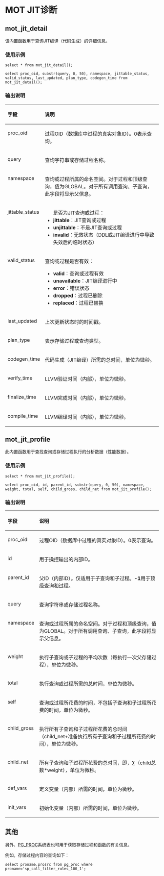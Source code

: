 # MOT JIT诊断



## mot_jit_detail

该内置函数用于查询JIT编译（代码生成）的详细信息。

### 使用示例

```
select * from mot_jit_detail();

select proc_oid, substr(query, 0, 50), namespace, jittable_status, valid_status, last_updated, plan_type, codegen_time from mot_jit_detail();
```

### 输出说明



<table><thead align="left"><tr id="zh-cn_concept_0283139007_zh-cn_topic_0237080634_zh-cn_topic_0231764167_row4411284819151"><th class="cellrowborder" valign="top" width="14.469999999999999%" id="mcps1.2.3.1.1"><p id="zh-cn_concept_0283139007_zh-cn_topic_0237080634_zh-cn_topic_0231764167_p404366191511"><a name="zh-cn_concept_0283139007_zh-cn_topic_0237080634_zh-cn_topic_0231764167_p404366191511"></a><a name="zh-cn_concept_0283139007_zh-cn_topic_0237080634_zh-cn_topic_0231764167_p404366191511"></a>字段</p>
</th>
<th class="cellrowborder" valign="top" width="85.53%" id="mcps1.2.3.1.2"><p id="zh-cn_concept_0283139007_zh-cn_topic_0237080634_zh-cn_topic_0231764167_p7387596191511"><a name="zh-cn_concept_0283139007_zh-cn_topic_0237080634_zh-cn_topic_0231764167_p7387596191511"></a><a name="zh-cn_concept_0283139007_zh-cn_topic_0237080634_zh-cn_topic_0231764167_p7387596191511"></a>说明</p>
</th>
</tr>
</thead>
<tbody><tr id="zh-cn_concept_0283139007_zh-cn_topic_0237080634_zh-cn_topic_0231764167_row3200216592122"><td class="cellrowborder" valign="top" width="14.469999999999999%" headers="mcps1.2.3.1.1 "><p id="zh-cn_concept_0283139007_zh-cn_topic_0237080634_zh-cn_topic_0231764167_p1877290192147"><a name="zh-cn_concept_0283139007_zh-cn_topic_0237080634_zh-cn_topic_0231764167_p1877290192147"></a><a name="zh-cn_concept_0283139007_zh-cn_topic_0237080634_zh-cn_topic_0231764167_p1877290192147"></a>proc_oid</p>
</td>
<td class="cellrowborder" valign="top" width="85.53%" headers="mcps1.2.3.1.2 "><p id="zh-cn_concept_0283139007_zh-cn_topic_0237080634_zh-cn_topic_0231764167_p4420997892147"><a name="zh-cn_concept_0283139007_zh-cn_topic_0237080634_zh-cn_topic_0231764167_p4420997892147"></a><a name="zh-cn_concept_0283139007_zh-cn_topic_0237080634_zh-cn_topic_0231764167_p4420997892147"></a>过程OID（数据库中过程的真实对象ID）。0表示查询。</p>
</td>
</tr>
<tr id="row117405422415"><td class="cellrowborder" valign="top" width="14.469999999999999%" headers="mcps1.2.3.1.1 "><p id="p5740242124116"><a name="p5740242124116"></a><a name="p5740242124116"></a>query</p>
</td>
<td class="cellrowborder" valign="top" width="85.53%" headers="mcps1.2.3.1.2 "><p id="p574014212416"><a name="p574014212416"></a><a name="p574014212416"></a>查询字符串或存储过程名称。</p>
</td>
</tr>  
<tr id="zh-cn_concept_0283139007_zh-cn_topic_0237080634_zh-cn_topic_0231764167_row6476976919151"><td class="cellrowborder" valign="top" width="14.469999999999999%" headers="mcps1.2.3.1.1 "><p id="zh-cn_concept_0283139007_zh-cn_topic_0237080634_zh-cn_topic_0231764167_p11262944162914"><a name="zh-cn_concept_0283139007_zh-cn_topic_0237080634_zh-cn_topic_0231764167_p11262944162914"></a><a name="zh-cn_concept_0283139007_zh-cn_topic_0237080634_zh-cn_topic_0231764167_p11262944162914"></a>namespace</p>
</td>
<td class="cellrowborder" valign="top" width="85.53%" headers="mcps1.2.3.1.2 "><p id="zh-cn_concept_0283139007_zh-cn_topic_0237080634_zh-cn_topic_0231764167_p23234897162914">查询或过程所属的命名空间。对于过程和顶级查询，值为GLOBAL。对于所有调用查询、子查询，此字段将显示父信息。</p>
</td>
</tr>
<tr id="zh-cn_concept_0283139007_zh-cn_topic_0237080634_zh-cn_topic_0231764167_row5813821019151"><td class="cellrowborder" valign="top" width="14.469999999999999%" headers="mcps1.2.3.1.1 "><p id="zh-cn_concept_0283139007_zh-cn_topic_0237080634_zh-cn_topic_0231764167_p29314576162914">jittable_status</p>
</td>
<td class="cellrowborder" valign="top" width="85.53%" headers="mcps1.2.3.1.2 "><ul>是否为JIT查询或过程：<li><strong>jittable</strong>：JIT查询或过程</li><li><strong>unjittable</strong>：不是JIT查询或过程</li><li><strong>invalid</strong>：无效状态（DDL或JIT编译进行中导致失效后的临时状态）</li></ul>
</td>
</tr>
<tr id="zh-cn_concept_0283139007_zh-cn_topic_0237080634_zh-cn_topic_0231764167_row4354812919183"><td class="cellrowborder" valign="top" width="14.469999999999999%" headers="mcps1.2.3.1.1 "><p id="zh-cn_concept_0283139007_zh-cn_topic_0237080634_zh-cn_topic_0231764167_p553181019183"><a name="zh-cn_concept_0283139007_zh-cn_topic_0237080634_zh-cn_topic_0231764167_p553181019183"></a><a name="zh-cn_concept_0283139007_zh-cn_topic_0237080634_zh-cn_topic_0231764167_p553181019183"></a>valid_status</p>
</td>
    <td class="cellrowborder" valign="top" width="85.53%" headers="mcps1.2.3.1.2 "><p id="zh-cn_concept_0283139007_zh-cn_topic_0237080634_zh-cn_topic_0231764167_p64149272191943">查询或过程是否有效：<ul><li><strong>valid</strong>：查询或过程有效</li><li><strong>unavailable</strong>：JIT编译进行中</li><li><strong>error</strong>：错误状态</li><li><strong>dropped</strong>：过程已删除</li><li><strong>replaced</strong>：过程已替换</li></ul></p>
</td>
</tr>
<tr id="zh-cn_concept_0283139007_zh-cn_topic_0237080634_zh-cn_topic_0231764167_row6476976919151"><td class="cellrowborder" valign="top" width="14.469999999999999%" headers="mcps1.2.3.1.1 "><p id="zh-cn_concept_0283139007_zh-cn_topic_0237080634_zh-cn_topic_0231764167_p11262944162914"><a name="zh-cn_concept_0283139007_zh-cn_topic_0237080634_zh-cn_topic_0231764167_p11262944162914"></a><a name="zh-cn_concept_0283139007_zh-cn_topic_0237080634_zh-cn_topic_0231764167_p11262944162914"></a>last_updated</p>
</td>
<td class="cellrowborder" valign="top" width="85.53%" headers="mcps1.2.3.1.2 "><p id="zh-cn_concept_0283139007_zh-cn_topic_0237080634_zh-cn_topic_0231764167_p23234897162914">上次更新状态时的时间戳。</p>
</td>
</tr>
<tr id="zh-cn_concept_0283139007_zh-cn_topic_0237080634_zh-cn_topic_0231764167_row6476976919151"><td class="cellrowborder" valign="top" width="14.469999999999999%" headers="mcps1.2.3.1.1 "><p id="zh-cn_concept_0283139007_zh-cn_topic_0237080634_zh-cn_topic_0231764167_p11262944162914"><a name="zh-cn_concept_0283139007_zh-cn_topic_0237080634_zh-cn_topic_0231764167_p11262944162914"></a><a name="zh-cn_concept_0283139007_zh-cn_topic_0237080634_zh-cn_topic_0231764167_p11262944162914"></a>plan_type</p>
</td>
<td class="cellrowborder" valign="top" width="85.53%" headers="mcps1.2.3.1.2 "><p id="zh-cn_concept_0283139007_zh-cn_topic_0237080634_zh-cn_topic_0231764167_p23234897162914">表示存储过程或查询类型。</p>
</td>
</tr>
<tr id="zh-cn_concept_0283139007_zh-cn_topic_0237080634_zh-cn_topic_0231764167_row6476976919151"><td class="cellrowborder" valign="top" width="14.469999999999999%" headers="mcps1.2.3.1.1 "><p id="zh-cn_concept_0283139007_zh-cn_topic_0237080634_zh-cn_topic_0231764167_p11262944162914"><a name="zh-cn_concept_0283139007_zh-cn_topic_0237080634_zh-cn_topic_0231764167_p11262944162914"></a><a name="zh-cn_concept_0283139007_zh-cn_topic_0237080634_zh-cn_topic_0231764167_p11262944162914"></a>codegen_time</p>
</td>
<td class="cellrowborder" valign="top" width="85.53%" headers="mcps1.2.3.1.2 "><p id="zh-cn_concept_0283139007_zh-cn_topic_0237080634_zh-cn_topic_0231764167_p23234897162914">代码生成（JIT编译）所需的总时间，单位为微秒。</p>
</td>
</tr>
<tr id="zh-cn_concept_0283139007_zh-cn_topic_0237080634_zh-cn_topic_0231764167_row6476976919151"><td class="cellrowborder" valign="top" width="14.469999999999999%" headers="mcps1.2.3.1.1 "><p id="zh-cn_concept_0283139007_zh-cn_topic_0237080634_zh-cn_topic_0231764167_p11262944162914"><a name="zh-cn_concept_0283139007_zh-cn_topic_0237080634_zh-cn_topic_0231764167_p11262944162914"></a><a name="zh-cn_concept_0283139007_zh-cn_topic_0237080634_zh-cn_topic_0231764167_p11262944162914"></a>verify_time</p>
</td>
<td class="cellrowborder" valign="top" width="85.53%" headers="mcps1.2.3.1.2 "><p id="zh-cn_concept_0283139007_zh-cn_topic_0237080634_zh-cn_topic_0231764167_p23234897162914">LLVM验证时间（内部），单位为微秒。</p>
</td>
</tr>
<tr id="zh-cn_concept_0283139007_zh-cn_topic_0237080634_zh-cn_topic_0231764167_row6476976919151"><td class="cellrowborder" valign="top" width="14.469999999999999%" headers="mcps1.2.3.1.1 "><p id="zh-cn_concept_0283139007_zh-cn_topic_0237080634_zh-cn_topic_0231764167_p11262944162914"><a name="zh-cn_concept_0283139007_zh-cn_topic_0237080634_zh-cn_topic_0231764167_p11262944162914"></a><a name="zh-cn_concept_0283139007_zh-cn_topic_0237080634_zh-cn_topic_0231764167_p11262944162914"></a>finalize_time</p>
</td>
<td class="cellrowborder" valign="top" width="85.53%" headers="mcps1.2.3.1.2 "><p id="zh-cn_concept_0283139007_zh-cn_topic_0237080634_zh-cn_topic_0231764167_p23234897162914">LLVM完成时间（内部），单位为微秒。</p>
</td>
</tr>
<tr id="zh-cn_concept_0283139007_zh-cn_topic_0237080634_zh-cn_topic_0231764167_row6476976919151"><td class="cellrowborder" valign="top" width="14.469999999999999%" headers="mcps1.2.3.1.1 "><p id="zh-cn_concept_0283139007_zh-cn_topic_0237080634_zh-cn_topic_0231764167_p11262944162914"><a name="zh-cn_concept_0283139007_zh-cn_topic_0237080634_zh-cn_topic_0231764167_p11262944162914"></a><a name="zh-cn_concept_0283139007_zh-cn_topic_0237080634_zh-cn_topic_0231764167_p11262944162914"></a>compile_time</p>
</td>
<td class="cellrowborder" valign="top" width="85.53%" headers="mcps1.2.3.1.2 "><p id="zh-cn_concept_0283139007_zh-cn_topic_0237080634_zh-cn_topic_0231764167_p23234897162914">LLVM编译时间（内部），单位为微秒。</p>
</td>
</tr>
</tbody>
</table>



## mot\_jit\_profile

此内置函数用于查找查询或存储过程执行的分析数据（性能数据）。

### 使用示例

```
select * from mot_jit_profile();

select proc_oid, id, parent_id, substr(query, 0, 50), namespace, weight, total, self, child_gross, child_net from mot_jit_profile();
```

### 输出说明

<table><thead align="left"><tr id="zh-cn_concept_0283139007_zh-cn_topic_0237080634_zh-cn_topic_0231764167_row4411284819151"><th class="cellrowborder" valign="top" width="14.469999999999999%" id="mcps1.2.3.1.1"><p id="zh-cn_concept_0283139007_zh-cn_topic_0237080634_zh-cn_topic_0231764167_p404366191511"><a name="zh-cn_concept_0283139007_zh-cn_topic_0237080634_zh-cn_topic_0231764167_p404366191511"></a><a name="zh-cn_concept_0283139007_zh-cn_topic_0237080634_zh-cn_topic_0231764167_p404366191511"></a>字段</p>
</th>
<th class="cellrowborder" valign="top" width="85.53%" id="mcps1.2.3.1.2"><p id="zh-cn_concept_0283139007_zh-cn_topic_0237080634_zh-cn_topic_0231764167_p7387596191511"><a name="zh-cn_concept_0283139007_zh-cn_topic_0237080634_zh-cn_topic_0231764167_p7387596191511"></a><a name="zh-cn_concept_0283139007_zh-cn_topic_0237080634_zh-cn_topic_0231764167_p7387596191511"></a>说明</p>
</th>
</tr>
</thead>
<tbody><tr id="zh-cn_concept_0283139007_zh-cn_topic_0237080634_zh-cn_topic_0231764167_row3200216592122"><td class="cellrowborder" valign="top" width="14.469999999999999%" headers="mcps1.2.3.1.1 "><p id="zh-cn_concept_0283139007_zh-cn_topic_0237080634_zh-cn_topic_0231764167_p1877290192147"><a name="zh-cn_concept_0283139007_zh-cn_topic_0237080634_zh-cn_topic_0231764167_p1877290192147"></a><a name="zh-cn_concept_0283139007_zh-cn_topic_0237080634_zh-cn_topic_0231764167_p1877290192147"></a>proc_oid</p>
</td>
<td class="cellrowborder" valign="top" width="85.53%" headers="mcps1.2.3.1.2 "><p id="zh-cn_concept_0283139007_zh-cn_topic_0237080634_zh-cn_topic_0231764167_p4420997892147"><a name="zh-cn_concept_0283139007_zh-cn_topic_0237080634_zh-cn_topic_0231764167_p4420997892147"></a><a name="zh-cn_concept_0283139007_zh-cn_topic_0237080634_zh-cn_topic_0231764167_p4420997892147"></a>过程OID（数据库中过程的真实对象ID）。0表示查询。</p>
</td>
</tr>
 <tr id="row117405422415"><td class="cellrowborder" valign="top" width="14.469999999999999%" headers="mcps1.2.3.1.1 "><p id="p5740242124116"><a name="p5740242124116"></a><a name="p5740242124116"></a>id</p>
</td>
<td class="cellrowborder" valign="top" width="85.53%" headers="mcps1.2.3.1.2 "><p id="p574014212416"><a name="p574014212416"></a><a name="p574014212416"></a>用于操控输出的内部ID。</p>
</td>
</tr> 
  <tr id="row117405422415"><td class="cellrowborder" valign="top" width="14.469999999999999%" headers="mcps1.2.3.1.1 "><p id="p5740242124116"><a name="p5740242124116"></a><a name="p5740242124116"></a>parent_id</p>
</td>
<td class="cellrowborder" valign="top" width="85.53%" headers="mcps1.2.3.1.2 "><p id="p574014212416"><a name="p574014212416"></a><a name="p574014212416"></a>父ID（内部ID）。仅适用于子查询和子过程。<strong>-1</strong>用于顶级查询和过程。</p>
</td>
</tr> 
<tr id="row117405422415"><td class="cellrowborder" valign="top" width="14.469999999999999%" headers="mcps1.2.3.1.1 "><p id="p5740242124116"><a name="p5740242124116"></a><a name="p5740242124116"></a>query</p>
</td>
<td class="cellrowborder" valign="top" width="85.53%" headers="mcps1.2.3.1.2 "><p id="p574014212416"><a name="p574014212416"></a><a name="p574014212416"></a>查询字符串或存储过程名称。</p>
</td>
</tr>  
<tr id="zh-cn_concept_0283139007_zh-cn_topic_0237080634_zh-cn_topic_0231764167_row6476976919151"><td class="cellrowborder" valign="top" width="14.469999999999999%" headers="mcps1.2.3.1.1 "><p id="zh-cn_concept_0283139007_zh-cn_topic_0237080634_zh-cn_topic_0231764167_p11262944162914"><a name="zh-cn_concept_0283139007_zh-cn_topic_0237080634_zh-cn_topic_0231764167_p11262944162914"></a><a name="zh-cn_concept_0283139007_zh-cn_topic_0237080634_zh-cn_topic_0231764167_p11262944162914"></a>namespace</p>
</td>
<td class="cellrowborder" valign="top" width="85.53%" headers="mcps1.2.3.1.2 "><p id="zh-cn_concept_0283139007_zh-cn_topic_0237080634_zh-cn_topic_0231764167_p23234897162914">查询或过程所属的命名空间。对于过程和顶级查询，值为GLOBAL。对于所有调用查询、子查询，此字段将显示父信息。</p>
</td>
</tr>
<tr id="zh-cn_concept_0283139007_zh-cn_topic_0237080634_zh-cn_topic_0231764167_row5813821019151"><td class="cellrowborder" valign="top" width="14.469999999999999%" headers="mcps1.2.3.1.1 "><p id="zh-cn_concept_0283139007_zh-cn_topic_0237080634_zh-cn_topic_0231764167_p29314576162914">weight</p>
</td>
<td class="cellrowborder" valign="top" width="85.53%" headers="mcps1.2.3.1.2 "><p>执行子查询或子过程的平均次数（每执行一次父存储过程），单位为微秒。</p>
</td>
</tr>
<tr id="zh-cn_concept_0283139007_zh-cn_topic_0237080634_zh-cn_topic_0231764167_row4354812919183"><td class="cellrowborder" valign="top" width="14.469999999999999%" headers="mcps1.2.3.1.1 "><p id="zh-cn_concept_0283139007_zh-cn_topic_0237080634_zh-cn_topic_0231764167_p553181019183"><a name="zh-cn_concept_0283139007_zh-cn_topic_0237080634_zh-cn_topic_0231764167_p553181019183"></a><a name="zh-cn_concept_0283139007_zh-cn_topic_0237080634_zh-cn_topic_0231764167_p553181019183"></a>total</p>
</td>
    <td class="cellrowborder" valign="top" width="85.53%" headers="mcps1.2.3.1.2 "><p id="zh-cn_concept_0283139007_zh-cn_topic_0237080634_zh-cn_topic_0231764167_p64149272191943">执行查询或过程所需的总时间，单位为微秒。</p>
</td>
</tr>
<tr id="zh-cn_concept_0283139007_zh-cn_topic_0237080634_zh-cn_topic_0231764167_row6476976919151"><td class="cellrowborder" valign="top" width="14.469999999999999%" headers="mcps1.2.3.1.1 "><p id="zh-cn_concept_0283139007_zh-cn_topic_0237080634_zh-cn_topic_0231764167_p11262944162914"><a name="zh-cn_concept_0283139007_zh-cn_topic_0237080634_zh-cn_topic_0231764167_p11262944162914"></a><a name="zh-cn_concept_0283139007_zh-cn_topic_0237080634_zh-cn_topic_0231764167_p11262944162914"></a>self</p>
</td>
<td class="cellrowborder" valign="top" width="85.53%" headers="mcps1.2.3.1.2 "><p id="zh-cn_concept_0283139007_zh-cn_topic_0237080634_zh-cn_topic_0231764167_p23234897162914">查询或过程所花费的时间，不包括子查询和子过程所花费的时间，单位为微秒。</p>
</td>
</tr>
<tr id="zh-cn_concept_0283139007_zh-cn_topic_0237080634_zh-cn_topic_0231764167_row6476976919151"><td class="cellrowborder" valign="top" width="14.469999999999999%" headers="mcps1.2.3.1.1 "><p id="zh-cn_concept_0283139007_zh-cn_topic_0237080634_zh-cn_topic_0231764167_p11262944162914"><a name="zh-cn_concept_0283139007_zh-cn_topic_0237080634_zh-cn_topic_0231764167_p11262944162914"></a><a name="zh-cn_concept_0283139007_zh-cn_topic_0237080634_zh-cn_topic_0231764167_p11262944162914"></a>child_gross</p>
</td>
<td class="cellrowborder" valign="top" width="85.53%" headers="mcps1.2.3.1.2 "><p id="zh-cn_concept_0283139007_zh-cn_topic_0237080634_zh-cn_topic_0231764167_p23234897162914">执行所有子查询和子过程所花费的总时间（child_net+准备执行所有子查询和子过程所花费的时间），单位为微秒。</p>
</td>
</tr>
<tr id="zh-cn_concept_0283139007_zh-cn_topic_0237080634_zh-cn_topic_0231764167_row6476976919151"><td class="cellrowborder" valign="top" width="14.469999999999999%" headers="mcps1.2.3.1.1 "><p id="zh-cn_concept_0283139007_zh-cn_topic_0237080634_zh-cn_topic_0231764167_p11262944162914"><a name="zh-cn_concept_0283139007_zh-cn_topic_0237080634_zh-cn_topic_0231764167_p11262944162914"></a><a name="zh-cn_concept_0283139007_zh-cn_topic_0237080634_zh-cn_topic_0231764167_p11262944162914"></a>child_net</p>
</td>
<td class="cellrowborder" valign="top" width="85.53%" headers="mcps1.2.3.1.2 "><p id="zh-cn_concept_0283139007_zh-cn_topic_0237080634_zh-cn_topic_0231764167_p23234897162914">所有子查询和子过程所花费的总时间，即，∑（child总数*weight），单位为微秒。</p>
</td>
</tr>
<tr id="zh-cn_concept_0283139007_zh-cn_topic_0237080634_zh-cn_topic_0231764167_row6476976919151"><td class="cellrowborder" valign="top" width="14.469999999999999%" headers="mcps1.2.3.1.1 "><p id="zh-cn_concept_0283139007_zh-cn_topic_0237080634_zh-cn_topic_0231764167_p11262944162914"><a name="zh-cn_concept_0283139007_zh-cn_topic_0237080634_zh-cn_topic_0231764167_p11262944162914"></a><a name="zh-cn_concept_0283139007_zh-cn_topic_0237080634_zh-cn_topic_0231764167_p11262944162914"></a>def_vars</p>
</td>
<td class="cellrowborder" valign="top" width="85.53%" headers="mcps1.2.3.1.2 "><p id="zh-cn_concept_0283139007_zh-cn_topic_0237080634_zh-cn_topic_0231764167_p23234897162914">定义变量（内部）所需的时间，单位为微秒。</p>
</td>
</tr>
<tr id="zh-cn_concept_0283139007_zh-cn_topic_0237080634_zh-cn_topic_0231764167_row6476976919151"><td class="cellrowborder" valign="top" width="14.469999999999999%" headers="mcps1.2.3.1.1 "><p id="zh-cn_concept_0283139007_zh-cn_topic_0237080634_zh-cn_topic_0231764167_p11262944162914"><a name="zh-cn_concept_0283139007_zh-cn_topic_0237080634_zh-cn_topic_0231764167_p11262944162914"></a><a name="zh-cn_concept_0283139007_zh-cn_topic_0237080634_zh-cn_topic_0231764167_p11262944162914"></a>init_vars</p>
</td>
<td class="cellrowborder" valign="top" width="85.53%" headers="mcps1.2.3.1.2 "><p id="zh-cn_concept_0283139007_zh-cn_topic_0237080634_zh-cn_topic_0231764167_p23234897162914">初始化变量（内部）所需的时间，单位为微秒。</p>
</td>
</tr>
</tbody>
</table>

## 其他

另外，[PG_PROC](../DatabaseReference/PG_PROC.md)系统表也可用于获取存储过程和函数的有关信息。

例如，存储过程内容的查询如下：

```
select proname,prosrc from pg_proc where proname='sp_call_filter_rules_100_1';
```
